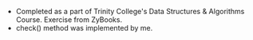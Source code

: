 - Completed as a part of Trinity College's Data Structures & Algorithms Course. Exercise from ZyBooks.
- check() method was implemented by me.
